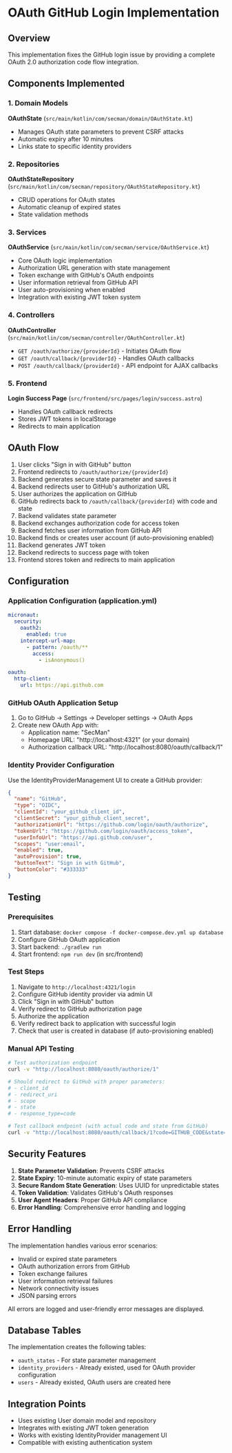 # OAuth GitHub Login Implementation

## Overview

This implementation fixes the GitHub login issue by providing a complete OAuth 2.0 authorization code flow integration.

## Components Implemented

### 1. Domain Models

**OAuthState** (`src/main/kotlin/com/secman/domain/OAuthState.kt`)
- Manages OAuth state parameters to prevent CSRF attacks
- Automatic expiry after 10 minutes
- Links state to specific identity providers

### 2. Repositories

**OAuthStateRepository** (`src/main/kotlin/com/secman/repository/OAuthStateRepository.kt`)
- CRUD operations for OAuth states
- Automatic cleanup of expired states
- State validation methods

### 3. Services

**OAuthService** (`src/main/kotlin/com/secman/service/OAuthService.kt`)
- Core OAuth logic implementation
- Authorization URL generation with state management
- Token exchange with GitHub's OAuth endpoints
- User information retrieval from GitHub API
- User auto-provisioning when enabled
- Integration with existing JWT token system

### 4. Controllers

**OAuthController** (`src/main/kotlin/com/secman/controller/OAuthController.kt`)
- `GET /oauth/authorize/{providerId}` - Initiates OAuth flow
- `GET /oauth/callback/{providerId}` - Handles OAuth callbacks  
- `POST /oauth/callback/{providerId}` - API endpoint for AJAX callbacks

### 5. Frontend

**Login Success Page** (`src/frontend/src/pages/login/success.astro`)
- Handles OAuth callback redirects
- Stores JWT tokens in localStorage
- Redirects to main application

## OAuth Flow

1. User clicks "Sign in with GitHub" button
2. Frontend redirects to `/oauth/authorize/{providerId}`
3. Backend generates secure state parameter and saves it
4. Backend redirects user to GitHub's authorization URL
5. User authorizes the application on GitHub
6. GitHub redirects back to `/oauth/callback/{providerId}` with code and state
7. Backend validates state parameter
8. Backend exchanges authorization code for access token
9. Backend fetches user information from GitHub API
10. Backend finds or creates user account (if auto-provisioning enabled)
11. Backend generates JWT token
12. Backend redirects to success page with token
13. Frontend stores token and redirects to main application

## Configuration

### Application Configuration (application.yml)

```yaml
micronaut:
  security:
    oauth2:
      enabled: true
    intercept-url-map:
      - pattern: /oauth/**
        access:
          - isAnonymous()

oauth:
  http-client:
    url: https://api.github.com
```

### GitHub OAuth Application Setup

1. Go to GitHub → Settings → Developer settings → OAuth Apps
2. Create new OAuth App with:
   - Application name: "SecMan"
   - Homepage URL: "http://localhost:4321" (or your domain)
   - Authorization callback URL: "http://localhost:8080/oauth/callback/1"

### Identity Provider Configuration

Use the IdentityProviderManagement UI to create a GitHub provider:

```json
{
  "name": "GitHub",
  "type": "OIDC",
  "clientId": "your_github_client_id",
  "clientSecret": "your_github_client_secret",
  "authorizationUrl": "https://github.com/login/oauth/authorize",
  "tokenUrl": "https://github.com/login/oauth/access_token",
  "userInfoUrl": "https://api.github.com/user",
  "scopes": "user:email",
  "enabled": true,
  "autoProvision": true,
  "buttonText": "Sign in with GitHub",
  "buttonColor": "#333333"
}
```

## Testing

### Prerequisites

1. Start database: `docker compose -f docker-compose.dev.yml up database`
2. Configure GitHub OAuth application
3. Start backend: `./gradlew run`
4. Start frontend: `npm run dev` (in src/frontend)

### Test Steps

1. Navigate to `http://localhost:4321/login`
2. Configure GitHub identity provider via admin UI
3. Click "Sign in with GitHub" button
4. Verify redirect to GitHub authorization page
5. Authorize the application
6. Verify redirect back to application with successful login
7. Check that user is created in database (if auto-provisioning enabled)

### Manual API Testing

```bash
# Test authorization endpoint
curl -v "http://localhost:8080/oauth/authorize/1"

# Should redirect to GitHub with proper parameters:
# - client_id
# - redirect_uri  
# - scope
# - state
# - response_type=code

# Test callback endpoint (with actual code and state from GitHub)
curl -v "http://localhost:8080/oauth/callback/1?code=GITHUB_CODE&state=GENERATED_STATE"
```

## Security Features

1. **State Parameter Validation**: Prevents CSRF attacks
2. **State Expiry**: 10-minute automatic expiry of state parameters
3. **Secure Random State Generation**: Uses UUID for unpredictable states
4. **Token Validation**: Validates GitHub's OAuth responses
5. **User Agent Headers**: Proper GitHub API compliance
6. **Error Handling**: Comprehensive error handling and logging

## Error Handling

The implementation handles various error scenarios:

- Invalid or expired state parameters
- OAuth authorization errors from GitHub
- Token exchange failures
- User information retrieval failures
- Network connectivity issues
- JSON parsing errors

All errors are logged and user-friendly error messages are displayed.

## Database Tables

The implementation creates the following tables:

- `oauth_states` - For state parameter management
- `identity_providers` - Already existed, used for OAuth provider configuration
- `users` - Already existed, OAuth users are created here

## Integration Points

- Uses existing User domain model and repository
- Integrates with existing JWT token generation
- Works with existing IdentityProvider management UI
- Compatible with existing authentication system